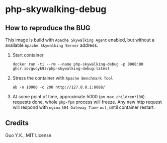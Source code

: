 # php-skywalking-debug

## How to reproduce the BUG

This image is build with `Apache Skywalking Agent` enabled, but without a available `Apache Skywalking Server` address.

1. Start container

    ```shell
    docker run -ti --rm --name php-skywalking-debug -p 8088:80 ghcr.io/guoyk93/php-skywalking-debug:latest
    ```

2. Stress the container with `Apache Benchmark Tool`

    ```shell
    ab -n 10000 -c 200 http://127.0.0.1:8088/
    ```

3. At some point of time, approximate 5000 (`pm.max_children*100`) requests done, whole `php-fpm` process will freeze. Any new http request will respond with `nginx` `504 Gateway Time-out`, until container restart.

## Credits

Guo Y.K., MIT License
